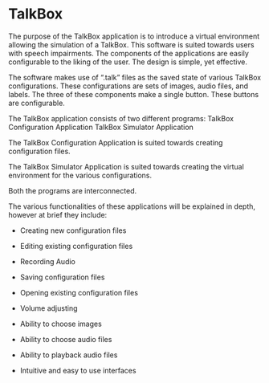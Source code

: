 # TalkBox

The purpose of the TalkBox application is to introduce a virtual environment allowing the simulation of a TalkBox. This software is suited towards users with speech impairments. The components of the applications are easily configurable to the liking of the user. The design is simple, yet effective. 

The software makes use of “.talk” files as the saved state of various TalkBox configurations. These configurations are sets of images, audio files, and labels. The three of these components make a single button. These buttons are configurable.

The TalkBox application consists of two different programs:
TalkBox Configuration Application
TalkBox Simulator Application


The TalkBox Configuration Application is suited towards creating configuration files. 

The TalkBox Simulator Application is suited towards creating the virtual environment for the various configurations. 

Both the programs are interconnected. 

The various functionalities of these applications will be explained in depth, however at brief they include:

- Creating new configuration files

- Editing existing configuration files

- Recording Audio

- Saving configuration files

- Opening existing configuration files

- Volume adjusting

- Ability to choose images

- Ability to choose audio files

- Ability to playback audio files

- Intuitive and easy to use interfaces

